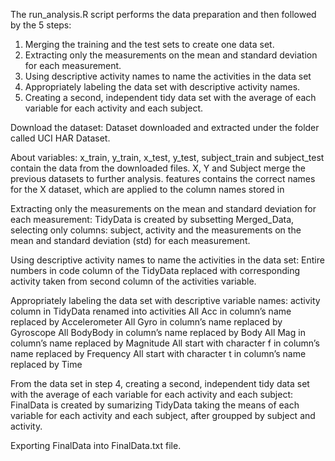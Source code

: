 The run_analysis.R script performs the data preparation and then followed by the 5 steps:
  1. Merging the training and the test sets to create one data set.
  2. Extracting only the measurements on the mean and standard deviation for each measurement.
  3. Using descriptive activity names to name the activities in the data set
  4. Appropriately labeling the data set with descriptive activity names.
  5. Creating a second, independent tidy data set with the average of each variable for each activity and each subject.

Download the dataset:
  Dataset downloaded and extracted under the folder called UCI HAR Dataset.

About variables:
x_train, y_train, x_test, y_test, subject_train and subject_test contain the data from the downloaded files.
X, Y and Subject merge the previous datasets to further analysis.
features contains the correct names for the X dataset, which are applied to the column names stored in

Extracting only the measurements on the mean and standard deviation for each measurement:
TidyData is created by subsetting Merged_Data, selecting only columns: subject, activity and the measurements on the mean and standard deviation (std) for each measurement.

Using descriptive activity names to name the activities in the data set:
Entire numbers in code column of the TidyData replaced with corresponding activity taken from second column of the activities variable.

Appropriately labeling the data set with descriptive variable names:
activity column in TidyData renamed into activities
All Acc in column’s name replaced by Accelerometer
All Gyro in column’s name replaced by Gyroscope
All BodyBody in column’s name replaced by Body
All Mag in column’s name replaced by Magnitude
All start with character f in column’s name replaced by Frequency
All start with character t in column’s name replaced by Time

From the data set in step 4, creating a second, independent tidy data set with the average of each variable for each activity and each subject:
FinalData is created by sumarizing TidyData taking the means of each variable for each activity and each subject, after groupped by subject and activity.

Exporting FinalData into FinalData.txt file.
